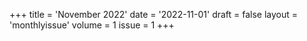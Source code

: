 +++
title = 'November 2022'
date = '2022-11-01'
draft = false
layout = 'monthlyissue'
volume = 1
issue = 1
+++